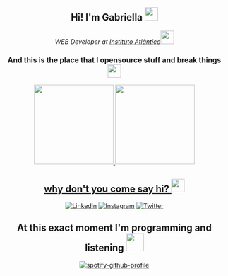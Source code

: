 <div align="center">

##  Hi! I'm Gabriella  <img src="https://cultofthepartyparrot.com/parrots/hd/mergeconflictparrot.gif" width="30"> 
<p><em>WEB Developer at <a href="https://www.atlantico.com.br">Instituto Atlântico</a><img src="https://media.giphy.com/media/WUlplcMpOCEmTGBtBW/giphy.gif" width="30"> 
</em></p>
</div>

<div align="center">

### And this is the place that I opensource stuff and break things <img src="https://images.squarespace-cdn.com/content/v1/5a57b2156f4ca323cbeb0846/1613238916584-ZG3SYRWUW2PALBFMIZCT/SADSticker-Emoji.gif" width="30"> 
</div>

<div align="center">
  <a href="https://github.com/g4bdev">
  <img height="180em" src="https://github-readme-stats.vercel.app/api?username=g4bdev&show_icons=true&theme=dracula&include_all_commits=true&count_private=false"/>
  <img height="180em" src="https://github-readme-stats.vercel.app/api/top-langs/?username=g4bdev&layout=compact&langs_count=7&theme=dracula"/>
</div>

<div align="center">

## why don't you come say hi? <img src="https://user-images.githubusercontent.com/42378118/110234147-e3259600-7f4e-11eb-95be-0c4047144dea.gif" width="30"><br>
</div>

<div align="center">

[![Linkedin](https://img.shields.io/badge/LinkedIn-0077B5?style=for-the-badge&logo=linkedin&logoColor=white)](https://www.linkedin.com/in/g4briella-alves/)
[![Instagram](https://img.shields.io/badge/Instagram-E4405F?style=for-the-badge&logo=instagram&logoColor=white)](https://www.instagram.com/gabfps/)
[![Twitter](https://img.shields.io/badge/Twitter-1DA1F2?style=for-the-badge&logo=twitter&logoColor=white)](https://twitter.com/gabtuit)

</div>

<div align="center">

 ## At this exact moment I'm programming and listening <img src="https://camo.githubusercontent.com/09ee80e7a0aaab92d250ac26a65ef4879a16d3ea0d4099861411d5d88a26110a/68747470733a2f2f63756c746f667468657061727479706172726f742e636f6d2f706172726f74732f68642f727974686d6963616c706172726f742e676966" width="40">
  
  [![spotify-github-profile](https://spotify-github-profile.vercel.app/api/view?uid=caramelo4&cover_image=true&theme=novatorem&bar_color=53b14f&bar_color_cover=false)](https://github.com/kittinan/spotify-github-profile)
  
</div>
